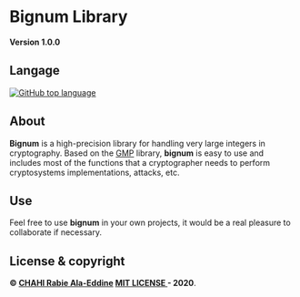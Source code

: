 # Bignum Library

**Version 1.0.0**

## Langage 

[![GitHub top language](https://img.shields.io/github/languages/top/Chahi-Rabie-Ala-Eddine/Bignum-Library)](https://github.com/Chahi-Rabie-Ala-Eddine/Bignum-Library)
 
## About

**Bignum** is a high-precision library for handling very large integers in cryptography. Based on the [GMP](https://gmplib.org/manual/index#Top) library, **bignum** is easy to use and includes most of the functions that a cryptographer needs to perform cryptosystems implementations, attacks, etc.

## Use

Feel free to use **bignum** in your own projects, it would be a real pleasure to collaborate if necessary.

## License & copyright

**© [CHAHI Rabie Ala-Eddine](https://www.linkedin.com/in/ala-eddine-chahi/) [MIT LICENSE ](https://github.com/Chahi-Rabie-Ala-Eddine/Bignum-Library/blob/master/LICENSE) - 2020**.

